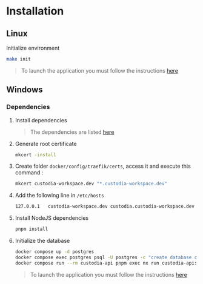 # Installation

## Linux

Initialize environment
```bash
make init
```
> To launch the application you must follow the instructions [here](README.md)

## Windows

### Dependencies
1. Install dependencies
   > The dependencies are listed [here](README.md)

2. Generate root certificate
    ```bash
    mkcert -install
    ```

3. Create folder `docker/config/traefik/certs`, access it and execute this command :
    ```bash
    mkcert custodia-workspace.dev "*.custodia-workspace.dev"
    ```

4. Add the following line in `/etc/hosts`
    ```bash
    127.0.0.1	custodia-workspace.dev custodia.custodia-workspace.dev api-custodia.custodia-workspace.dev
    ```

5. Install NodeJS dependencies
    ```bash
    pnpm install
    ```

6. Initialize the database
    ```bash
    docker compose up -d postgres
    docker compose exec postgres psql -U postgres -c "create database custodia"
    docker compose run --rm custodia-api pnpm exec nx run custodia-api:migrate
    ```

    > To launch the application you must follow the instructions [here](README.md)
 
